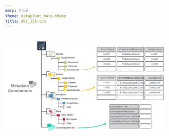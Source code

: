 ```yaml
---
marp: true
theme: dataplant_marp-theme
title: ARC_ISA-tab
---
```


# 

![w:1100](../../img/ISAmodel_ARC01_img02.svg)
